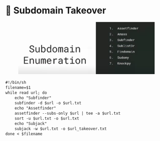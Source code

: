 # 🔼 Subdomain Takeover

<figure><img src=".gitbook/assets/image (1) (1).png" alt=""><figcaption></figcaption></figure>

```
#!/bin/sh
filename=$1
while read url; do
    echo "Subfinder"
    subfinder -d $url -o $url.txt
    echo "Assetfinder"
    assetfinder --subs-only $url | tee -a $url.txt
    sort -u $url.txt -o $url.txt
    echo "Subjack"
    subjack -w $url.txt -o $url_takeover.txt
done < $filename
```
